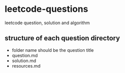 # leetcode-questions

leetcode question, solution and algorithm

## structure of each question directory

* folder name should be the question title
* question.md
* solution.md
* resources.md
